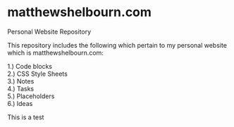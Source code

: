 # matthewshelbourn.com
Personal Website Repository

This repository includes the following which pertain to my personal website which is matthewshelbourn.com:

  1.) Code blocks<BR>
  2.) CSS Style Sheets<BR>
  3.) Notes<BR>
  4.) Tasks<br>
  5.) Placeholders<br>
  6.) Ideas
  
  This is a test
  
